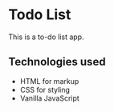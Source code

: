 # Todo List

This is a to-do list app.

## Technologies used

- HTML for markup
- CSS for styling
- Vanilla JavaScript
